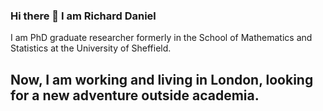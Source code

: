 ### Hi there 👋 I am Richard Daniel  

I am PhD graduate researcher formerly in the School of Mathematics and Statistics at the University of Sheffield.

Now, I am working and living in London, looking for a new adventure outside academia.
---
<!--
**RDaniel396/Rdaniel396** is a ✨ _special_ ✨ repository because its `README.md` (this file) appears on your GitHub profile.

Here are some ideas to get you started:

- 🔭 I’m currently working on ...
- 🌱 I’m currently learning ...
- 👯 I’m looking to collaborate on ...
- 🤔 I’m looking for help with ...
- 💬 Ask me about ...
- 📫 How to reach me: ...
- 😄 Pronouns: ...
- ⚡ Fun fact: ...
-->
